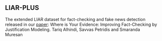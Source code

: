 ## LIAR-PLUS
The extended LIAR dataset for fact-checking and fake news detection released in our [paper](http://aclweb.org/anthology/W18-5513):
Where is Your Evidence: Improving Fact-Checking by Justification Modeling. Tariq Alhindi, Savvas Petridis and Smaranda Muresan
